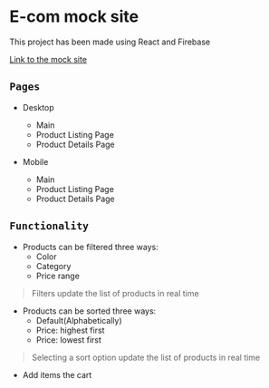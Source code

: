 # E-com mock site

This project has been made using React and Firebase

[Link to the mock site](https://ec-furniture-clone.firebaseapp.com/)

## `Pages`

- Desktop

  - Main
  - Product Listing Page
  - Product Details Page

- Mobile
  - Main
  - Product Listing Page
  - Product Details Page

## `Functionality`

- Products can be filtered three ways:
  - Color
  - Category
  - Price range

> Filters update the list of products in real time

- Products can be sorted three ways:
  - Default(Alphabetically)
  - Price: highest first
  - Price: lowest first

> Selecting a sort option update the list of products in real time

- Add items the cart
